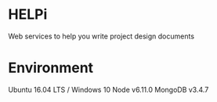 # HELPi
Web services to help you write project design documents

# Environment
Ubuntu 16.04 LTS / Windows 10
Node v6.11.0
MongoDB v3.4.7
